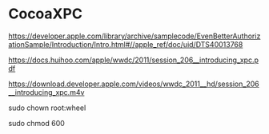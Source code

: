 # CocoaXPC

https://developer.apple.com/library/archive/samplecode/EvenBetterAuthorizationSample/Introduction/Intro.html#//apple_ref/doc/uid/DTS40013768

https://docs.huihoo.com/apple/wwdc/2011/session_206__introducing_xpc.pdf

https://download.developer.apple.com/videos/wwdc_2011__hd/session_206__introducing_xpc.m4v

sudo chown root:wheel

sudo chmod 600
